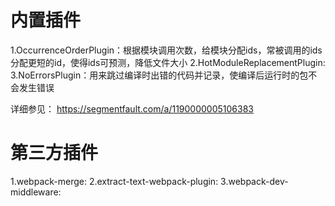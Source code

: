 # 内置插件
1.OccurrenceOrderPlugin：根据模块调用次数，给模块分配ids，常被调用的ids分配更短的id，使得ids可预测，降低文件大小
2.HotModuleReplacementPlugin:
3.NoErrorsPlugin：用来跳过编译时出错的代码并记录，使编译后运行时的包不会发生错误

详细参见：
  https://segmentfault.com/a/1190000005106383

# 第三方插件
1.webpack-merge:
2.extract-text-webpack-plugin:
3.webpack-dev-middleware:

